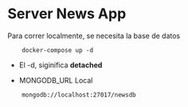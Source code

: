 # Server News App

Para correr localmente, se necesita la base de datos

```
    docker-compose up -d
```

* El -d, siginifica __detached__

* MONGODB_URL Local

```
    mongodb://localhost:27017/newsdb
```